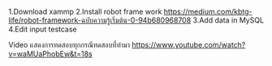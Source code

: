 1.Download xammp
2.Install robot frame work  https://medium.com/kbtg-life/robot-framework-ฉบับความรู้เริ่มต้น-0-94b680968708
3.Add data in MySQL
4.Edit input testcase

Video แสดงการทดสอบทุกกรณีทดสอบที่ทำมา
https://www.youtube.com/watch?v=waMUaPhobEw&t=18s
